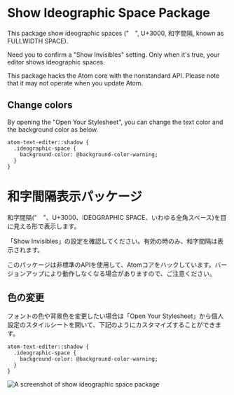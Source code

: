 # Show Ideographic Space Package
This package show ideographic spaces ("　", U+3000, 和字間隔, known as FULLWIDTH SPACE).

Need you to confirm a "Show Invisibles" setting. Only when it's true, your editor shows ideographic spaces.

This package hacks the Atom core with the nonstandard API. Please note that it may not operate when you update Atom.

## Change colors
By opening the "Open Your Stylesheet", you can change the text color and the background color as below.

```style.less
atom-text-editer::shadow {
  .ideographic-space {
    background-color: @background-color-warning;
  }
}
```

# 和字間隔表示パッケージ
和字間隔("　"、U+3000、IDEOGRAPHIC SPACE、いわゆる全角スペース)を目に見える形で表示します。

「Show Invisibles」の設定を確認してください。有効の時のみ、和字間隔は表示されます。

このパッケージは非標準のAPIを使用して、Atomコアをハックしています。バージョンアップにより動作しなくなる場合がありますので、ご注意ください。

## 色の変更
フォントの色や背景色を変更したい場合は「Open Your Stylesheet」から個人設定のスタイルシートを開いて、下記のようにカスタマイズすることができます。

```style.less
atom-text-editer::shadow {
  .ideographic-space {
    background-color: @background-color-warning;
  }
}
```

![A screenshot of show ideographic space package](http://raccy.github.io/images/trap-of-fullwidth-space.jpg)
